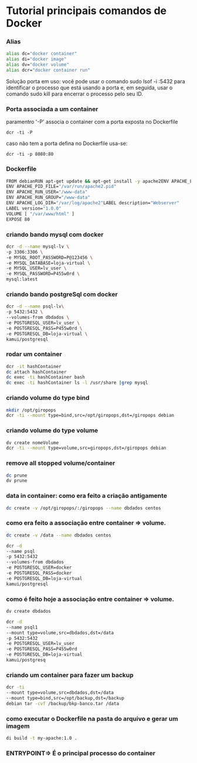 # Tutorial principais comandos de Docker

### Alias

```bash
alias dc="docker container"
alias di="docker image"
alias dv="docker volume"
alias dcr="docker container run"
```

<p>
Solução porta em uso: você pode usar o comando sudo lsof -i :5432 para identificar o processo que está usando a porta e, em seguida, usar o comando sudo kill <PID> para encerrar o processo pelo seu ID.
</p>

### Porta associada a um container

paramentro '-P' associa o container com a porta exposta no Dockerfile

`dcr -ti -P`

caso não tem a porta defina no Dockerfile usa-se:

`dcr -ti -p 8080:80`

### **Dockerfile**

```bash
FROM debianRUN apt-get update && apt-get install -y apache2ENV APACHE_LOCK_DIR="/var/lock"
ENV APACHE_PID_FILE="/var/run/apache2.pid"
ENV APACHE_RUN_USER="/www-data"
ENV APACHE_RUN_GROUP="/www-data"
ENV APACHE_LOG_DIR="/var/log/apache2"LABEL description="Webserver"
LABEL version="1.0.0"
VOLUME [ "/var/www/html" ]
EXPOSE 80
```

### criando bando mysql com docker

```bash
dcr -d --name mysql-lv \
-p 3306:3306 \
-e MYSQL_ROOT_PASSWORD=P@123456 \
-e MYSQL_DATABASE=loja-virtual \
-e MYSQL_USER=lv_user \
-e MYSQL_PASSWORD=P455w0rd \
mysql:latest
```

### criando bando postgreSql com docker

```bash
dcr -d --name psql-lv\
-p 5432:5432 \
--volumes-from dbdados \
-e POSTGRESQL_USER=lv_user \
-e POSTGRESQL_PASS=P455w0rd \
-e POSTGRESQL_DB=loja-virtual \
kamui/postgresql
```

### rodar um container

```bash
dcr -it hashContainer
dc attach hashContainer
dc exec -ti hashContainer bash
dc exec -ti hashContainer ls -l /usr/share |grep mysql
```

### criando volume do type bind

```bash
mkdir /opt/giropops
dcr -ti --mount type=bind,src=/opt/giropops,dst=/giropops debian
```

### criando volume do type volume

```bash
dv create nomeVolume
dcr -ti --mount type=volume,src=giropops,dst=/giropops debian
```

### remove all stopped volume/container

```bash
dc prune
dv prune
```

### data in container: como era feito a criação antigamente

```bash
dc create -v /opt/giropops/:/giropops --name dbdados centos
```

### como era feito a associação entre container => volume.

```bash
dc create -v /data --name dbdados centos

dcr -d
--name psql
-p 5432:5432
--volumes-from dbdados
-e POSTGRESQL_USER=docker
-e POSTGRESQL_PASS=docker
-e POSTGRESQL_DB=loja-virtual
kamui/postgresql
```

### como é feito hoje a associação entre container => volume.

```bash
dv create dbdados

dcr -d
--name psql1
--mount type=volume,src=dbdados,dst=/data
-p 5432:5432
-e POSTGRESQL_USER=lv_user
-e POSTGRESQL_PASS=P455w0rd
-e POSTGRESQL_DB=loja-virtual
kamui/postgresq
```

### criando um container para fazer um backup

```bash
dcr -ti
--mount type=volume,src=dbdados,dst=/data
--mount type=bind,src=/opt/backup,dst=/backup
debian tar -cvf /backup/bkp-banco.tar /data
```

### como executar o Dockerfile na pasta do arquivo e gerar um imagem

```bash
di build -t my-apache:1.0 .
```

### ENTRYPOINT=> É o principal processo do container
